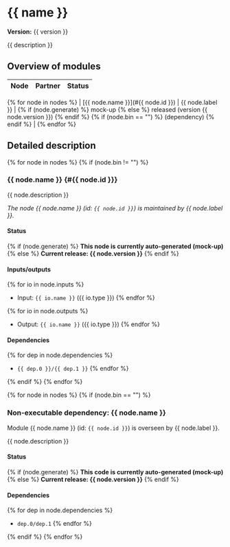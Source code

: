 # {{ name }}

**Version:** {{ version }}

{{ description }}

## Overview of modules

| **Node** | **Partner** | **Status** |
|----------|-------------|------------|
{% for node in nodes %}
| [{{ node.name }}](#{{ node.id }}) | {{ node.label }} | {% if (node.generate) %} mock-up {% else %} released (version {{ node.version }}) {% endif %} {% if (node.bin == "") %} (dependency) {% endif %} |
{% endfor %}

## Detailed description


{% for node in nodes %}
{% if (node.bin != "") %}


### {{ node.name }} {#{{ node.id }}}

{{ node.description }}

*The node {{ node.name }} (id: `{{ node.id }}`) is maintained by {{ node.label }}.*

#### Status

{% if (node.generate) %} **This node is currently auto-generated (mock-up)** {% else %} **Current release: {{ node.version }}** {% endif %}


#### Inputs/outputs

{% for io in node.inputs %}
 - Input: `{{ io.name }}` ({{ io.type }})
{% endfor %}

{% for io in node.outputs %}
 - Output: `{{ io.name }}` ({{ io.type }})
{% endfor %}

#### Dependencies

{% for dep in node.dependencies %}
- `{{ dep.0 }}/{{ dep.1 }}`
{% endfor %}

{% endif %}
{% endfor %}

{% for node in nodes %}
{% if (node.bin == "") %}

### Non-executable dependency: {{ node.name }}

Module {{ node.name }} (id: `{{ node.id }}`) is overseen by {{ node.label }}.

{{ node.description }}


#### Status

{% if (node.generate) %} **This code is currently auto-generated (mock-up)** {% else %} **Current release: {{ node.version }}** {% endif %}


#### Dependencies

{% for dep in node.dependencies %}
- `dep.0/dep.1`
{% endfor %}



{% endif %}
{% endfor %}

